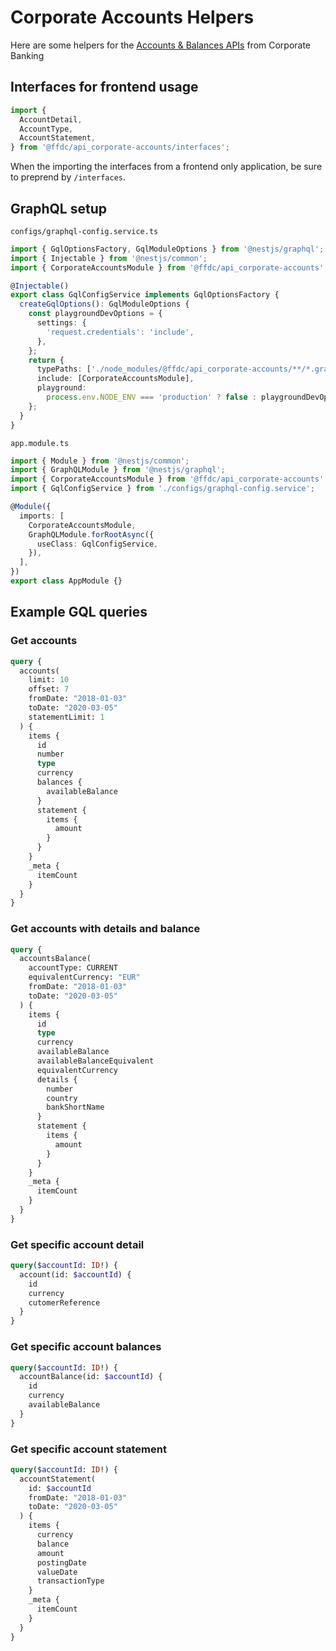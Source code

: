 # Corporate Accounts Helpers

Here are some helpers for the [Accounts & Balances APIs](https://developer.fusionfabric.cloud/api/corporate-accounteinfo-me-v1-831cb09d-cc10-4772-8ed5-8a6b72ec8e01/docs#operation/getAccountsForCustomerUser) from Corporate Banking

## Interfaces for frontend usage

```typescript
import {
  AccountDetail,
  AccountType,
  AccountStatement,
} from '@ffdc/api_corporate-accounts/interfaces';
```

When the importing the interfaces from a frontend only application, be sure to preprend by `/interfaces`.

## GraphQL setup

`configs/graphql-config.service.ts`

```typescript
import { GqlOptionsFactory, GqlModuleOptions } from '@nestjs/graphql';
import { Injectable } from '@nestjs/common';
import { CorporateAccountsModule } from '@ffdc/api_corporate-accounts';

@Injectable()
export class GqlConfigService implements GqlOptionsFactory {
  createGqlOptions(): GqlModuleOptions {
    const playgroundDevOptions = {
      settings: {
        'request.credentials': 'include',
      },
    };
    return {
      typePaths: ['./node_modules/@ffdc/api_corporate-accounts/**/*.graphql'],
      include: [CorporateAccountsModule],
      playground:
        process.env.NODE_ENV === 'production' ? false : playgroundDevOptions,
    };
  }
}
```

`app.module.ts`

```typescript
import { Module } from '@nestjs/common';
import { GraphQLModule } from '@nestjs/graphql';
import { CorporateAccountsModule } from '@ffdc/api_corporate-accounts';
import { GqlConfigService } from './configs/graphql-config.service';

@Module({
  imports: [
    CorporateAccountsModule,
    GraphQLModule.forRootAsync({
      useClass: GqlConfigService,
    }),
  ],
})
export class AppModule {}
```

## Example GQL queries

### Get accounts

```graphql
query {
  accounts(
    limit: 10
    offset: 7
    fromDate: "2018-01-03"
    toDate: "2020-03-05"
    statementLimit: 1
  ) {
    items {
      id
      number
      type
      currency
      balances {
        availableBalance
      }
      statement {
        items {
          amount
        }
      }
    }
    _meta {
      itemCount
    }
  }
}
```

### Get accounts with details and balance

```graphql
query {
  accountsBalance(
    accountType: CURRENT
    equivalentCurrency: "EUR"
    fromDate: "2018-01-03"
    toDate: "2020-03-05"
  ) {
    items {
      id
      type
      currency
      availableBalance
      availableBalanceEquivalent
      equivalentCurrency
      details {
        number
        country
        bankShortName
      }
      statement {
        items {
          amount
        }
      }
    }
    _meta {
      itemCount
    }
  }
}
```

### Get specific account detail

```graphql
query($accountId: ID!) {
  account(id: $accountId) {
    id
    currency
    cutomerReference
  }
}
```

### Get specific account balances

```graphql
query($accountId: ID!) {
  accountBalance(id: $accountId) {
    id
    currency
    availableBalance
  }
}
```

### Get specific account statement

```graphql
query($accountId: ID!) {
  accountStatement(
    id: $accountId
    fromDate: "2018-01-03"
    toDate: "2020-03-05"
  ) {
    items {
      currency
      balance
      amount
      postingDate
      valueDate
      transactionType
    }
    _meta {
      itemCount
    }
  }
}
```
